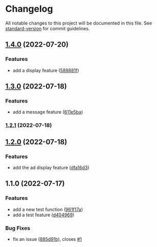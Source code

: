 # Changelog

All notable changes to this project will be documented in this file. See [standard-version](https://github.com/conventional-changelog/standard-version) for commit guidelines.

## [1.4.0](https://github.com/leomacode/release-test/compare/v1.3.0...v1.4.0) (2022-07-20)


### Features

* add a display feature ([589881f](https://github.com/leomacode/release-test/commit/589881f2dc24d54da02ca566f818e857bd9daf00))

## [1.3.0](https://github.com/leomacode/release-test/compare/v1.2.1...v1.3.0) (2022-07-18)


### Features

* add a message feature ([611e5ba](https://github.com/leomacode/release-test/commit/611e5baf169ffccf3b0d91a5847321484ad36809))

### [1.2.1](https://github.com/leomacode/release-test/compare/v1.2.0...v1.2.1) (2022-07-18)

## [1.2.0](https://github.com/leomacode/release-test/compare/v1.1.0...v1.2.0) (2022-07-18)


### Features

* add the ad display feature ([dfa16d3](https://github.com/leomacode/release-test/commit/dfa16d3322eeee10dea12bffbd1310c5b843d792))

## 1.1.0 (2022-07-17)


### Features

* add a new test function ([961f17a](https://github.com/leomacode/release-test/commit/961f17a8f92852076f170b5992f04f945310aeb6))
* add a test feature ([d404969](https://github.com/leomacode/release-test/commit/d404969fd40813c7d9f23b0fdb5d347079c56ee3))


### Bug Fixes

* fix an issue ([885d91b](https://github.com/leomacode/release-test/commit/885d91b2e9a3860eb6d47af2e4770a436f4c6cef)), closes [#1](https://github.com/leomacode/release-test/issues/1)
